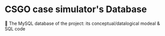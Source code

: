 # CSGO case simulator's Database
🔧 The MySQL database of the project: its conceptual/datalogical modeal & SQL code
